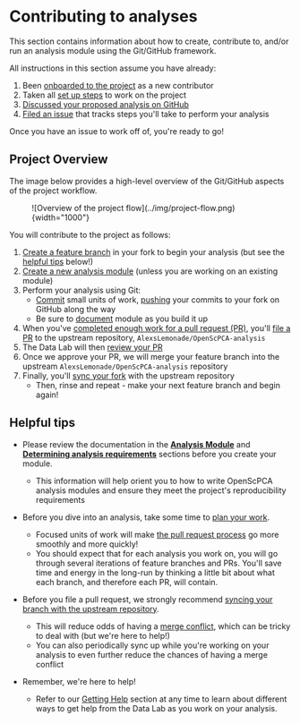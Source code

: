 # Contributing to analyses

This section contains information about how to create, contribute to, and/or run an analysis module using the Git/GitHub framework.

All instructions in this section assume you have already:

1. Been [onboarded to the project](STUB_LINK) as a new contributor
1. Taken all [set up steps](../technical-setup/index.md) to work on the project
1. [Discussed your proposed analysis on GitHub](../communications-tools/index.md#github-discussions)
1. [Filed an issue](../communications-tools/github-issues/index.md) that tracks steps you'll take to perform your analysis

Once you have an issue to work off of, you're ready to go!

## Project Overview

The image below provides a high-level overview of the Git/GitHub aspects of the project workflow.


<figure markdown="span">
    ![Overview of the project flow](../img/project-flow.png){width="1000"}
</figure>


You will contribute to the project as follows:

1. [Create a feature branch](working-with-git/working-with-branches.md) in your fork to begin your analysis (but see the [helpful tips](#helpful-tips) below!)
1. [Create a new analysis module](analysis-modules/creating-a-module.md) (unless you are working on an existing module)
1. Perform your analysis using Git:
      - [Commit](working-with-git/making-commits.md) small units of work, [pushing](working-with-git/push-to-origin.md) your commits to your fork on GitHub along the way
      - Be sure to [document](analysis-modules/documenting-analysis.md) module as you build it up
1. When you've [completed enough work for a pull request (PR)](creating-pull-requests/scoping-pull-requests.md), you'll [file a PR](creating-pull-requests/index.md) to the upstream repository, `AlexsLemonade/OpenScPCA-analysis`
1. The Data Lab will then [review your PR](STUB_LINK)
1. Once we approve your PR, we will merge your feature branch into the upstream `AlexsLemonade/OpenScPCA-analysis` repository
1. Finally, you'll [sync your fork](working-with-git/staying-in-sync-with-upstream.md) with the upstream repository
    - Then, rinse and repeat - make your next feature branch and begin again!


## Helpful tips

- Please review the documentation in the [**Analysis Module**](analysis-modules/index.md) and [**Determining analysis requirements**](determining-requirements/index.md) sections before you create your module.
    - This information will help orient you to how to write OpenScPCA analysis modules and ensure they meet the project's reproducibility requirements

- Before you dive into an analysis, take some time to [plan your work](creating-pull-requests/scoping-pull-requests.md).
     - Focused units of work will make [the pull request process](creating-pull-requests/index.md) go more smoothly and more quickly!
     - You should expect that for each analysis you work on, you will go through several iterations of feature branches and PRs.
   You'll save time and energy in the long-run by thinking a little bit about what each branch, and therefore each PR, will contain.

- Before you file a pull request, we strongly recommend [syncing your branch with the upstream repository](working-with-git/staying-in-sync-with-upstream.md).
    - This will reduce odds of having a [merge conflict](creating-pull-requests/resolve-merge-conflicts.md), which can be tricky to deal with (but we're here to help!)
    - You can also periodically sync up while you're working on your analysis to even further reduce the chances of having a merge conflict

- Remember, we're here to help!
    - Refer to our [Getting Help](../troubleshooting-faq/index.md) section at any time to learn about different ways to get help from the Data Lab as you work on your analysis.